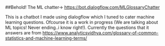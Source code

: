 ##Behold! The ML chatter-> https://bot.dialogflow.com/MLGlossaryChatter

This is a chatbot I made using dialogflow which I tuned to cater machine learning questions. Ofcourse it is a work in progress (We are talking about ML topics! Never ending..i know right!).
Currently the questions that it answers are from https://www.analyticsvidhya.com/glossary-of-common-statistics-and-machine-learning-terms/

